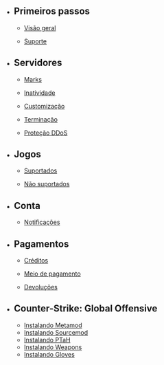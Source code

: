 - ## Primeiros passos

    - [Visão geral](/{{route}}/{{version}}/geral)
    
    - [Suporte](/{{route}}/{{version}}/suporte)
        
    
- ## Servidores

    - [Marks](/{{route}}/{{version}}/servidores/marks)
        
    - [Inatividade](/{{route}}/{{version}}/servidores/inatividade)
        
    - [Customização](/{{route}}/{{version}}/servidores/customizacao)
        
    - [Terminação](/{{route}}/{{version}}/servidores/terminacao)
        
    - [Proteção DDoS](/{{route}}/{{version}}/servidores/ddos)


- ## Jogos

    - [Suportados](/{{route}}/{{version}}/jogos/suportados)
    
    - [Não suportados](/{{route}}/{{version}}/jogos/nao-suportados)
      
        
- ## Conta 

    - [Notificações](/{{route}}/{{version}}/conta/notificacoes)


- ## Pagamentos

    - [Créditos](/{{route}}/{{version}}/pagamentos/creditos)
    
    - [Meio de pagamento](/{{route}}/{{version}}/pagamentos/meios)
    
    - [Devoluções](/{{route}}/{{version}}/pagamentos/devolucoes)
    
- ## Counter-Strike: Global Offensive 
    - [Instalando Metamod](/{{route}}/{{version}}/conta/notificacoes)
    - [Instalando Sourcemod](/{{route}}/{{version}}/conta/notificacoes)
    - [Instalando PTaH](/{{route}}/{{version}}/conta/notificacoes)
    - [Instalando Weapons](/{{route}}/{{version}}/conta/notificacoes)
    - [Instalando Gloves](/{{route}}/{{version}}/conta/notificacoes)

